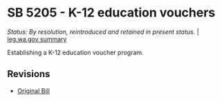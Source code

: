 # SB 5205 - K-12 education vouchers
*Status: By resolution, reintroduced and retained in present status.* | [leg.wa.gov summary](https://app.leg.wa.gov/billsummary?BillNumber=5205&Year=2021)

Establishing a K-12 education voucher program.

## Revisions
* [Original Bill](1/)